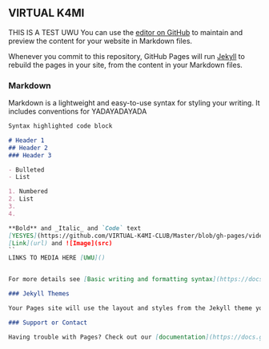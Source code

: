 ## VIRTUAL K4MI
THIS IS A TEST UWU
You can use the [editor on GitHub](https://github.com/VIRTUAL-K4MI-CLUB/Master/edit/gh-pages/index.md) to maintain and preview the content for your website in Markdown files.

Whenever you commit to this repository, GitHub Pages will run [Jekyll](https://jekyllrb.com/) to rebuild the pages in your site, from the content in your Markdown files.

### Markdown

Markdown is a lightweight and easy-to-use syntax for styling your writing. It includes conventions for YADAYADAYADA

```markdown
Syntax highlighted code block

# Header 1
## Header 2
### Header 3

- Bulleted
- List

1. Numbered
2. List
3. 
4. 

**Bold** and _Italic_ and `Code` text
[YESYES](https://github.com/VIRTUAL-K4MI-CLUB/Master/blob/gh-pages/videoplayback%20(2).mp3)
[Link](url) and ![Image](src)
``
LINKS TO MEDIA HERE [UWU]()


For more details see [Basic writing and formatting syntax](https://docs.github.com/en/github/writing-on-github/getting-started-with-writing-and-formatting-on-github/basic-writing-and-formatting-syntax).

### Jekyll Themes

Your Pages site will use the layout and styles from the Jekyll theme you have selected in your [repository settings](https://github.com/VIRTUAL-K4MI-CLUB/Master/settings/pages). The name of this theme is saved in the Jekyll `_config.yml` configuration file.

### Support or Contact

Having trouble with Pages? Check out our [documentation](https://docs.github.com/categories/github-pages-basics/) or [contact support](https://support.github.com/contact) and we’ll help you sort it out.
